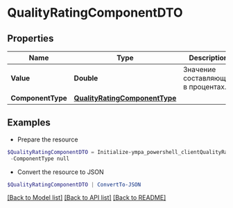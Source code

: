 # QualityRatingComponentDTO
## Properties

Name | Type | Description | Notes
------------ | ------------- | ------------- | -------------
**Value** | **Double** | Значение составляющей в процентах. | 
**ComponentType** | [**QualityRatingComponentType**](QualityRatingComponentType.md) |  | 

## Examples

- Prepare the resource
```powershell
$QualityRatingComponentDTO = Initialize-ympa_powershell_clientQualityRatingComponentDTO  -Value null `
 -ComponentType null
```

- Convert the resource to JSON
```powershell
$QualityRatingComponentDTO | ConvertTo-JSON
```

[[Back to Model list]](../README.md#documentation-for-models) [[Back to API list]](../README.md#documentation-for-api-endpoints) [[Back to README]](../README.md)

